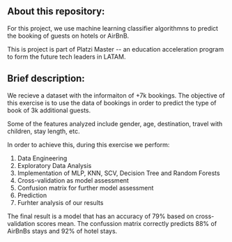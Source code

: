 <h2> About this repository: </h2>

For this project, we use machine learning classifier algorithmns to predict the booking of guests on hotels or AirBnB.

This is project is part of Platzi Master -- an education acceleration program to form the future tech leaders in LATAM.

<h2> Brief description: </h2>

We recieve a dataset with the informaiton of +7k bookings. The objective of this exercise is to use the data of bookings in order to predict the type of book of 3k additional guests. 

Some of the features analyzed include gender, age, destination, travel with children, stay length, etc. 

In order to achieve this, during this exercise we perform:

1. Data Engineering
2. Exploratory Data Analysis
3. Implementation of MLP, KNN, SCV, Decision Tree and Random Forests
4. Cross-validation as model assessment 
5. Confusion matrix for further model assessment
6. Prediction
7. Furhter analysis of our results

The final result is a model that has an accuracy of 79% based on cross-validation scores mean. The confussion matrix correctly predicts 88% of AirBnBs stays and 92% of hotel stays. 
